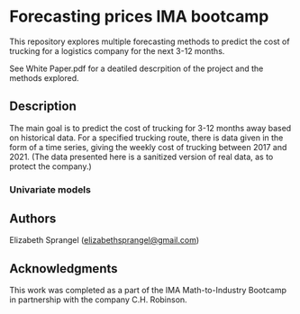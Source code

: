 # Forecasting prices IMA bootcamp

This repository explores multiple forecasting methods to predict the cost of trucking for a logistics company for the next 3-12 months.

See White Paper.pdf for a deatiled descrpition of the project and the methods explored.

## Description

The main goal is to predict the cost of trucking for 3-12 months away based on historical data. For a specified trucking route, there is data given in the form of a time series, giving the weekly cost of trucking between 2017 and 2021. (The data presented here is a sanitized version of real data, as to protect the company.) 

### Univariate models


## Authors

Elizabeth Sprangel
(elizabethsprangel@gmail.com)

## Acknowledgments

This work was completed as a part of the IMA Math-to-Industry Bootcamp in partnership with the company C.H. Robinson.
